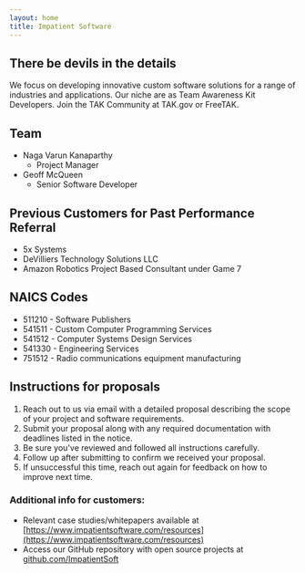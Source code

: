 ```yaml
---
layout: home
title: Impatient Software
---
```


## There be devils in the details

We focus on developing innovative custom software solutions for a range of industries and applications.
Our niche are as Team Awareness Kit Developers. Join the TAK Community at TAK.gov or FreeTAK.

## Team

- Naga Varun Kanaparthy
  - Project Manager
- Geoff McQueen
  - Senior Software Developer

## Previous Customers for Past Performance Referral
- 5x Systems
- DeVilliers Technology Solutions LLC
- Amazon Robotics Project Based Consultant under Game 7

## NAICS Codes
- 511210 - Software Publishers
- 541511 - Custom Computer Programming Services
- 541512 - Computer Systems Design Services
- 541330 - Engineering Services
- 751512 - Radio communications equipment manufacturing

## Instructions for proposals
1. Reach out to us via email with a detailed proposal describing the scope of your project and software requirements.
2. Submit your proposal along with any required documentation with deadlines listed in the notice.
3. Be sure you've reviewed and followed all instructions carefully.
4. Follow up after submitting to confirm we received your proposal.
5. If unsuccessful this time, reach out again for feedback on how to improve next time.

### Additional info for customers:
- Relevant case studies/whitepapers available at [https://www.impatientsoftware.com/resources](https://www.impatientsoftware.com/resources)
- Access our GitHub repository with open source projects at [github.com/ImpatientSoft](https://github.com/ImpatientSoftware)
